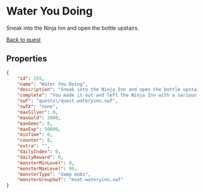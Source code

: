 # Water You Doing

Sneak into the Ninja Inn and open the bottle upstairs.

[Back to quest](../quests.md)

## Properties

```json
{
    "id": 255,
    "name": "Water You Doing",
    "description": "Sneak into the Ninja Inn and open the bottle upstairs.",
    "complete": "You made it out and left the Ninja Inn with a serious mildew problem.",
    "swf": "quests\/quest-wateryinn.swf",
    "swfX": "none",
    "maxSilver": 0,
    "maxGold": 2000,
    "maxGems": 0,
    "maxExp": 50000,
    "minTime": 0,
    "counter": 0,
    "extra": "",
    "dailyIndex": 0,
    "dailyReward": 0,
    "monsterMinLevel": 0,
    "monsterMaxLevel": 99,
    "monsterType": "damp mobs",
    "monsterGroupSwf": "mset-wateryinn.swf"
}
```

